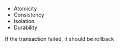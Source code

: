 * Atomicity
* Consistency
* Isolation
* Durability



If the transaction failed, it should be rollback 



